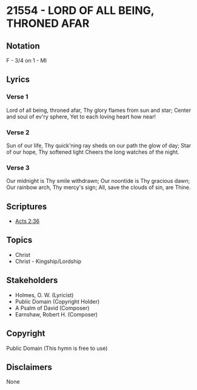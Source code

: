 # 21554 - LORD OF ALL BEING, THRONED AFAR

## Notation

F - 3/4 on 1 - MI

## Lyrics

### Verse 1

Lord of all being, throned afar, Thy glory flames from sun and star; Center and soul of ev'ry sphere, Yet to each loving heart how near!



### Verse 2

Sun of our life, Thy quick'ning ray sheds on our path the glow of day; Star of our hope, Thy softened light Cheers the long watches of the night.

### Verse 3

Our midnight is Thy smile withdrawn; Our noontide is Thy gracious dawn; Our rainbow arch, Thy mercy's sign; All, save the clouds of sin, are Thine.


## Scriptures

- [Acts 2:36](https://www.biblegateway.com/passage/?search=Acts%202%3A36)

## Topics

- Christ
- Christ - Kingship/Lordship

## Stakeholders

- Holmes, O. W.   (Lyricist)
- Public Domain (Copyright Holder)
- A Psalm of David (Composer)
- Earnshaw, Robert H.  (Composer)

## Copyright

Public Domain
(This hymn is free to use)

## Disclaimers

None

